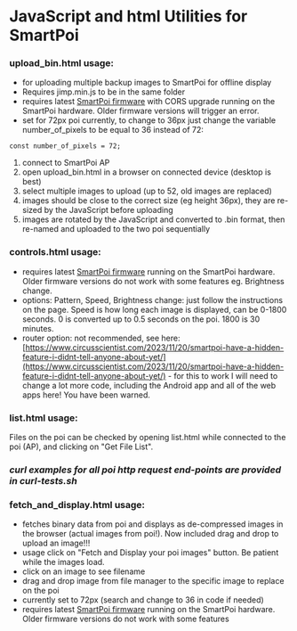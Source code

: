# JavaScript and html Utilities for SmartPoi 

### upload_bin.html usage: 
- for uploading multiple backup images to SmartPoi for offline display
- Requires jimp.min.js to be in the same folder
- requires latest [SmartPoi firmware](https://github.com/tomjuggler/SmartPoi-Firmware) with CORS upgrade running on the SmartPoi hardware. Older firmware versions will trigger an error. 
- set for 72px poi currently, to change to 36px just change the variable number_of_pixels to be equal to 36 instead of 72: 
```
const number_of_pixels = 72;
```

1. connect to SmartPoi AP
2. open upload_bin.html in a browser on connected device (desktop is best)
3. select multiple images to upload (up to 52, old images are replaced) 
4. images should be close to the correct size (eg height 36px), they are re-sized by the JavaScript before uploading
5. images are rotated by the JavaScript and converted to .bin format, then re-named and uploaded to the two poi sequentially

### controls.html usage: 
- requires latest [SmartPoi firmware](https://github.com/tomjuggler/SmartPoi-Firmware) running on the SmartPoi hardware. Older firmware versions do not work with some features eg. Brightness change.
- options: Pattern, Speed, Brightness change: just follow the instructions on the page. Speed is how long each image is displayed, can be 0-1800 seconds. 0 is converted up to 0.5 seconds on the poi. 1800 is 30 minutes. 
- router option: not recommended, see here: [https://www.circusscientist.com/2023/11/20/smartpoi-have-a-hidden-feature-i-didnt-tell-anyone-about-yet/](https://www.circusscientist.com/2023/11/20/smartpoi-have-a-hidden-feature-i-didnt-tell-anyone-about-yet/) - for this to work I will need to change a lot more code, including the Android app and all of the web apps here! You have been warned.

### list.html usage: 
Files on the poi can be checked by opening list.html while connected to the poi (AP), and clicking on "Get File List". 

### *curl examples for all poi http request end-points are provided in curl-tests.sh*

### fetch_and_display.html usage:
- fetches binary data from poi and displays as de-compressed images in the browser (actual images from poi!). Now included drag and drop to upload an image!!! 
- usage click on "Fetch and Display your poi images" button. Be patient while the images load. 
- click on an image to see filename
- drag and drop image from file manager to the specific image  to replace on the poi
- currently set to 72px (search and change to 36 in code if needed)
- requires latest [SmartPoi firmware](https://github.com/tomjuggler/SmartPoi-Firmware) running on the SmartPoi hardware. Older firmware versions do not work with some features
